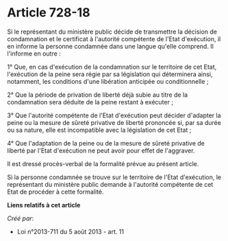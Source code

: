 # Article 728-18

Si le représentant du ministère public décide de transmettre la décision de condamnation et le certificat à l'autorité
compétente de l'Etat d'exécution, il en informe la personne condamnée dans une langue qu'elle comprend. Il l'informe en
outre : 

1° Que, en cas d'exécution de la condamnation sur le territoire de cet Etat, l'exécution de la peine sera régie par sa
législation qui déterminera ainsi, notamment, les conditions d'une libération anticipée ou conditionnelle ; 

2° Que la période de privation de liberté déjà subie au titre de la condamnation sera déduite de la peine restant à
exécuter ; 

3° Que l'autorité compétente de l'Etat d'exécution peut décider d'adapter la peine ou la mesure de sûreté privative de
liberté prononcée si, par sa durée ou sa nature, elle est incompatible avec la législation de cet Etat ; 

4° Que l'adaptation de la peine ou de la mesure de sûreté privative de liberté par l'Etat d'exécution ne peut avoir pour
effet de l'aggraver. 

Il est dressé procès-verbal de la formalité prévue au présent article. 

Si la personne condamnée se trouve sur le territoire de l'Etat d'exécution, le représentant du ministère public demande à
l'autorité compétente de cet Etat de procéder à cette formalité.

**Liens relatifs à cet article**

_Créé par_:

  - Loi n°2013-711 du 5 août 2013 - art. 11
